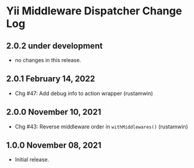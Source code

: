 # Yii Middleware Dispatcher Change Log

## 2.0.2 under development

- no changes in this release.


## 2.0.1 February 14, 2022

- Chg #47: Add debug info to action wrapper (rustamwin)

## 2.0.0 November 10, 2021

- Chg #43: Reverse middleware order in `withMiddlewares()` (rustamwin)

## 1.0.0 November 08, 2021

- Initial release.
